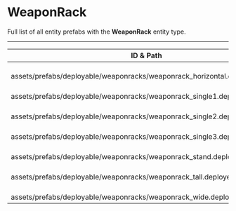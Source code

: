 # WeaponRack
Full list of all <Badge type="warning" text="7"/> entity prefabs with the **WeaponRack** entity type.

---
| ID & Path |
| --- |
| <a href="#1712643514"><Badge id="1712643514" type="tip" text="#"/></a> <Badge type="tip" text="1712643514"/> <br> assets/prefabs/deployable/weaponracks/weaponrack_horizontal.deployed.prefab |
| <a href="#1566147802"><Badge id="1566147802" type="tip" text="#"/></a> <Badge type="tip" text="1566147802"/> <br> assets/prefabs/deployable/weaponracks/weaponrack_single1.deployed.prefab |
| <a href="#1265527567"><Badge id="1265527567" type="tip" text="#"/></a> <Badge type="tip" text="1265527567"/> <br> assets/prefabs/deployable/weaponracks/weaponrack_single2.deployed.prefab |
| <a href="#2110811006"><Badge id="2110811006" type="tip" text="#"/></a> <Badge type="tip" text="2110811006"/> <br> assets/prefabs/deployable/weaponracks/weaponrack_single3.deployed.prefab |
| <a href="#3672909226"><Badge id="3672909226" type="tip" text="#"/></a> <Badge type="tip" text="3672909226"/> <br> assets/prefabs/deployable/weaponracks/weaponrack_stand.deployed.prefab |
| <a href="#602299960"><Badge id="602299960" type="tip" text="#"/></a> <Badge type="tip" text="602299960"/> <br> assets/prefabs/deployable/weaponracks/weaponrack_tall.deployed.prefab |
| <a href="#1633182403"><Badge id="1633182403" type="tip" text="#"/></a> <Badge type="tip" text="1633182403"/> <br> assets/prefabs/deployable/weaponracks/weaponrack_wide.deployed.prefab |
